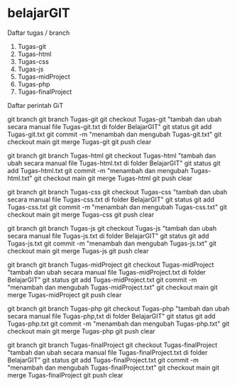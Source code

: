 # belajarGIT
Daftar tugas / branch
1. Tugas-git
2. Tugas-html
3. Tugas-css
4. Tugas-js
5. Tugas-midProject
6. Tugas-php
7. Tugas-finalProject
   
Daftar perintah GiT
<p>git branch 
git branch Tugas-git
git checkout Tugas-git
"tambah dan ubah secara manual file Tugas-git.txt di folder BelajarGIT"
git status
git add Tugas-git.txt
git commit -m "menambah dan mengubah Tugas-git.txt"
git checkout main
git merge Tugas-git
git push
clear

git branch
git branch Tugas-html
git checkout Tugas-html
"tambah dan ubah secara manual file Tugas-html.txt di folder BelajarGIT"
git status
git add Tugas-html.txt
git commit -m "menambah dan mengubah Tugas-html.txt"
git checkout main
git merge Tugas-html
git push
clear

git branch
git branch Tugas-css
git checkout Tugas-css
"tambah dan ubah secara manual file Tugas-css.txt di folder BelajarGIT"
git status
git add Tugas-css.txt
git commit -m "menambah dan mengubah Tugas-css.txt"
git checkout main
git merge Tugas-css
git push
clear

git branch
git branch Tugas-js
git checkout Tugas-js
"tambah dan ubah secara manual file Tugas-js.txt di folder BelajarGIT"
git status
git add Tugas-js.txt
git commit -m "menambah dan mengubah Tugas-js.txt"
git checkout main
git merge Tugas-js
git push
clear

git branch
git branch Tugas-midProject
git checkout Tugas-midProject
"tambah dan ubah secara manual file Tugas-midProject.txt di folder BelajarGIT"
git status
git add Tugas-midProject.txt
git commit -m "menambah dan mengubah Tugas-midProject.txt"
git checkout main
git merge Tugas-midProject
git push
clear

git branch
git branch Tugas-php
git checkout Tugas-php
"tambah dan ubah secara manual file Tugas-php,txt di folder BelajarGIT"
git status
git add Tugas-php.txt
git commit -m "menambah dan mengubah Tugas-php.txt"
git checkout main
git merge Tugas-php
git push
clear

git branch
git branch Tugas-finalProject
git checkout Tugas-finalProject
"tambah dan ubah secara manual file Tugas-finalProject.txt di folder BelajarGIT"
git status
git add Tugas-finalProject.txt
git commit -m "menambah dan mengubah Tugas-finalProject.txt"
git checkout main
git merge Tugas-finalProject
git push
clear
